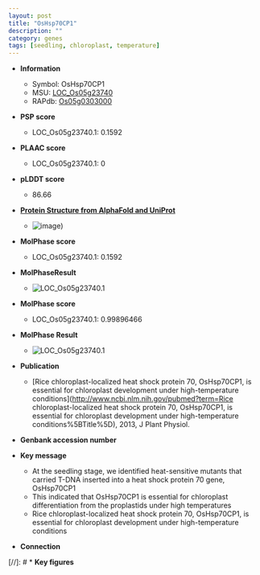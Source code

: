```yaml
---
layout: post
title: "OsHsp70CP1"
description: ""
category: genes
tags: [seedling, chloroplast, temperature]
---
```


* **Information**  
    + Symbol: OsHsp70CP1  
    + MSU: [LOC_Os05g23740](http://rice.plantbiology.msu.edu/cgi-bin/ORF_infopage.cgi?orf=LOC_Os05g23740)  
    + RAPdb: [Os05g0303000](http://rapdb.dna.affrc.go.jp/viewer/gbrowse_details/irgsp1?name=Os05g0303000)  

* **PSP score**  
    + LOC_Os05g23740.1: 0.1592 

* **PLAAC score**  
    + LOC_Os05g23740.1: 0 

* **pLDDT score**
    + 86.66

* **[Protein Structure from AlphaFold and UniProt](https://www.uniprot.org/uniprotkb/Q0DJB9/entry#structure)**
    + ![image](https://ricepsp.github.io/images/Q0/AF-Q0DJB9-F1.png))

* **MolPhase score**
    + LOC_Os05g23740.1: 0.1592

* **MolPhaseResult**
    + ![LOC_Os05g23740.1](https://ricepsp.github.io/pictures/LOC_Os05g/LOC_Os05g23740.1.png)

* **MolPhase score**
    + LOC_Os05g23740.1: 0.99896466

* **MolPhase Result**
    + ![LOC_Os05g23740.1](https://304243504.github.io/Pictures/LOC_Os05g/LOC_Os05g23740.1.png)

* **Publication**  
    + [Rice chloroplast-localized heat shock protein 70, OsHsp70CP1, is essential for chloroplast development under high-temperature conditions](http://www.ncbi.nlm.nih.gov/pubmed?term=Rice chloroplast-localized heat shock protein 70, OsHsp70CP1, is essential for chloroplast development under high-temperature conditions%5BTitle%5D), 2013, J Plant Physiol.

* **Genbank accession number**  

* **Key message**  
    + At the seedling stage, we identified heat-sensitive mutants that carried T-DNA inserted into a heat shock protein 70 gene, OsHsp70CP1
    + This indicated that OsHsp70CP1 is essential for chloroplast differentiation from the proplastids under high temperatures
    + Rice chloroplast-localized heat shock protein 70, OsHsp70CP1, is essential for chloroplast development under high-temperature conditions

* **Connection**  

[//]: # * **Key figures**  


